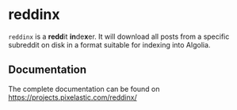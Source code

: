 <!--
  This page was automatically generated by aberlaas readme.
  DO NOT EDIT IT MANUALLY.
-->

# reddinx

<div class="lead"></div>

`reddinx` is a **redd**it **in**de**x**er. It will download all posts from
a specific subreddit on disk in a format suitable for indexing into Algolia.

## Documentation

The complete documentation can be found on https://projects.pixelastic.com/reddinx/